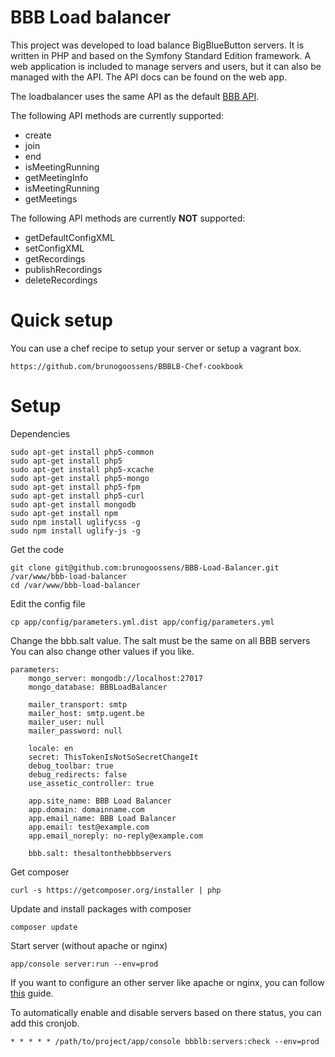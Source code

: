 BBB Load balancer
========================

This project was developed to load balance BigBlueButton servers.
It is written in PHP and based on the Symfony Standard Edition framework.
A web application is included to manage servers and users, but it can also be managed with the API. The API docs can be found on the web app.

The loadbalancer uses the same API as the default [BBB API](https://code.google.com/p/bigbluebutton/wiki/API).

The following API methods are currently supported:

- create
- join
- end
- isMeetingRunning
- getMeetingInfo
- isMeetingRunning
- getMeetings

The following API methods are currently **NOT** supported:

- getDefaultConfigXML
- setConfigXML
- getRecordings
- publishRecordings
- deleteRecordings

# Quick setup #

You can use a chef recipe to setup your server or setup a vagrant box.

    https://github.com/brunogoossens/BBBLB-Chef-cookbook

# Setup #

Dependencies

	sudo apt-get install php5-common
	sudo apt-get install php5
	sudo apt-get install php5-xcache
	sudo apt-get install php5-mongo
	sudo apt-get install php5-fpm
	sudo apt-get install php5-curl
	sudo apt-get install mongodb
	sudo apt-get install npm
	sudo npm install uglifycss -g
	sudo npm install uglify-js -g

Get the code

	git clone git@github.com:brunogoossens/BBB-Load-Balancer.git /var/www/bbb-load-balancer
	cd /var/www/bbb-load-balancer

Edit the config file

	cp app/config/parameters.yml.dist app/config/parameters.yml

Change the bbb.salt value. The salt must be the same on all BBB servers
You can also change other values if you like.

```
parameters:
    mongo_server: mongodb://localhost:27017
    mongo_database: BBBLoadBalancer

    mailer_transport: smtp
    mailer_host: smtp.ugent.be
    mailer_user: null
    mailer_password: null

    locale: en
    secret: ThisTokenIsNotSoSecretChangeIt
    debug_toolbar: true
    debug_redirects: false
    use_assetic_controller: true

    app.site_name: BBB Load Balancer
    app.domain: domainname.com
    app.email_name: BBB Load Balancer
    app.email: test@example.com
    app.email_noreply: no-reply@example.com

    bbb.salt: thesaltonthebbbservers
```

Get composer

	curl -s https://getcomposer.org/installer | php

Update and install packages with composer

	composer update

Start server (without apache or nginx)

	app/console server:run --env=prod

If you want to configure an other server like apache or nginx, you can follow [this](http://symfony.com/doc/current/cookbook/configuration/web_server_configuration.html) guide.

To automatically enable and disable servers based on there status, you can add this cronjob.

    * * * * * /path/to/project/app/console bbblb:servers:check --env=prod
